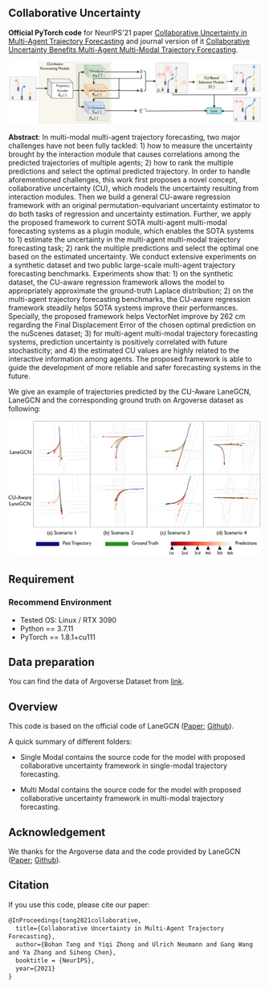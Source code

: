 ## Collaborative Uncertainty

**Official PyTorch code** for NeurIPS'21 paper [Collaborative Uncertainty in Multi-Agent Trajectory Forecasting](https://arxiv.org/abs/2110.13947) and journal version of it [Collaborative Uncertainty Benefits Multi-Agent Multi-Modal Trajectory Forecasting]().

![](imgs/framework.png)

**Abstract**: In multi-modal multi-agent trajectory forecasting, two major challenges have not been fully tackled: 1) how to measure the uncertainty brought by the interaction module that causes correlations among the predicted trajectories of multiple agents; 2) how to rank the multiple predictions and select the optimal predicted trajectory. In order to handle aforementioned challenges, this work first proposes a novel concept, collaborative uncertainty (CU), which models the uncertainty resulting from interaction modules. Then we build a general CU-aware regression framework with an original permutation-equivariant uncertainty estimator to do both tasks of regression and uncertainty estimation. Further, we apply the proposed framework to current SOTA multi-agent multi-modal forecasting systems as a plugin module, which enables the SOTA systems to 1) estimate the uncertainty in the multi-agent multi-modal trajectory forecasting task; 2) rank the multiple predictions and select the optimal one based on the estimated uncertainty. We conduct extensive experiments on a synthetic dataset and two public large-scale multi-agent trajectory forecasting benchmarks. Experiments show that: 1) on the synthetic dataset, the CU-aware regression framework allows the model to appropriately approximate the ground-truth Laplace distribution; 2) on the multi-agent trajectory forecasting benchmarks, the CU-aware regression framework steadily helps SOTA systems improve their performances. Specially, the proposed framework helps VectorNet improve by 262 cm regarding the Final Displacement Error of the chosen optimal prediction on the nuScenes dataset; 3) for multi-agent multi-modal trajectory forecasting systems, prediction uncertainty is positively correlated with future stochasticity; and 4) the estimated CU values are highly related to the interactive information among agents. The proposed framework is able to guide the development of more reliable and safer forecasting systems in the future.


We give an example of trajectories predicted by the CU-Aware LaneGCN, LaneGCN and the corresponding ground truth on Argoverse dataset as following:

![](imgs/cus2.png)

## Requirement

### Recommend Environment

* Tested OS: Linux / RTX 3090
* Python == 3.7.11
* PyTorch == 1.8.1+cu111

## Data preparation
You can find the data of Argoverse Dataset from [link](https://www.argoverse.org/av1.html#download-link).

## Overview

This code is based on the official code of LaneGCN ([Paper](https://arxiv.org/pdf/2007.13732.pdf); [Github](https://github.com/uber-research/LaneGCN)). 

A quick summary of different folders:

- Single Modal contains the source code for the model with proposed collaborative uncertainty framework in single-modal trajectory forecasting.

- Multi Modal contains the source code for the model with proposed collaborative uncertainty framework in multi-modal trajectory forecasting.


## Acknowledgement

We thanks for the Argoverse data and the code provided by LaneGCN ([Paper](https://arxiv.org/pdf/2007.13732.pdf); [Github](https://github.com/uber-research/LaneGCN)).

## Citation

If you use this code, please cite our paper:

```
@InProceedings{tang2021collaborative,
  title={Collaborative Uncertainty in Multi-Agent Trajectory Forecasting}, 
  author={Bohan Tang and Yiqi Zhong and Ulrich Neumann and Gang Wang and Ya Zhang and Siheng Chen},
  booktitle = {NeurIPS},
  year={2021}
}
```
